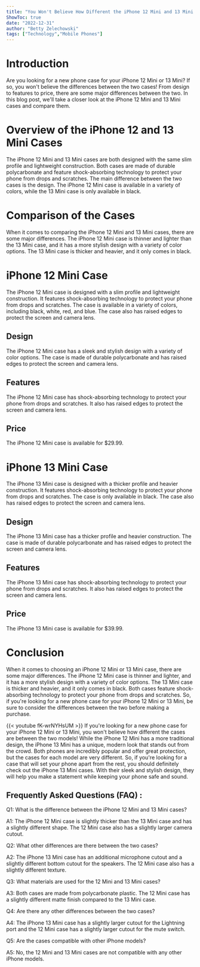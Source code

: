 ```yaml
---
title: "You Won't Believe How Different the iPhone 12 Mini and 13 Mini Cases Are!"
ShowToc: true 
date: "2022-12-31"
author: "Betty Zelechowski" 
tags: ["Technology","Mobile Phones"]
---
```

# Introduction

Are you looking for a new phone case for your iPhone 12 Mini or 13 Mini? If so, you won't believe the differences between the two cases! From design to features to price, there are some major differences between the two. In this blog post, we'll take a closer look at the iPhone 12 Mini and 13 Mini cases and compare them.

# Overview of the iPhone 12 and 13 Mini Cases

The iPhone 12 Mini and 13 Mini cases are both designed with the same slim profile and lightweight construction. Both cases are made of durable polycarbonate and feature shock-absorbing technology to protect your phone from drops and scratches. The main difference between the two cases is the design. The iPhone 12 Mini case is available in a variety of colors, while the 13 Mini case is only available in black. 

# Comparison of the Cases

When it comes to comparing the iPhone 12 Mini and 13 Mini cases, there are some major differences. The iPhone 12 Mini case is thinner and lighter than the 13 Mini case, and it has a more stylish design with a variety of color options. The 13 Mini case is thicker and heavier, and it only comes in black. 

# iPhone 12 Mini Case

The iPhone 12 Mini case is designed with a slim profile and lightweight construction. It features shock-absorbing technology to protect your phone from drops and scratches. The case is available in a variety of colors, including black, white, red, and blue. The case also has raised edges to protect the screen and camera lens. 

## Design

The iPhone 12 Mini case has a sleek and stylish design with a variety of color options. The case is made of durable polycarbonate and has raised edges to protect the screen and camera lens. 

## Features

The iPhone 12 Mini case has shock-absorbing technology to protect your phone from drops and scratches. It also has raised edges to protect the screen and camera lens. 

## Price

The iPhone 12 Mini case is available for $29.99. 

# iPhone 13 Mini Case

The iPhone 13 Mini case is designed with a thicker profile and heavier construction. It features shock-absorbing technology to protect your phone from drops and scratches. The case is only available in black. The case also has raised edges to protect the screen and camera lens. 

## Design

The iPhone 13 Mini case has a thicker profile and heavier construction. The case is made of durable polycarbonate and has raised edges to protect the screen and camera lens. 

## Features

The iPhone 13 Mini case has shock-absorbing technology to protect your phone from drops and scratches. It also has raised edges to protect the screen and camera lens. 

## Price

The iPhone 13 Mini case is available for $39.99. 

# Conclusion

When it comes to choosing an iPhone 12 Mini or 13 Mini case, there are some major differences. The iPhone 12 Mini case is thinner and lighter, and it has a more stylish design with a variety of color options. The 13 Mini case is thicker and heavier, and it only comes in black. Both cases feature shock-absorbing technology to protect your phone from drops and scratches. So, if you're looking for a new phone case for your iPhone 12 Mini or 13 Mini, be sure to consider the differences between the two before making a purchase.

{{< youtube fK-wrNYHsUM >}} 
If you're looking for a new phone case for your iPhone 12 Mini or 13 Mini, you won't believe how different the cases are between the two models! While the iPhone 12 Mini has a more traditional design, the iPhone 13 Mini has a unique, modern look that stands out from the crowd. Both phones are incredibly popular and offer great protection, but the cases for each model are very different. So, if you're looking for a case that will set your phone apart from the rest, you should definitely check out the iPhone 13 Mini cases. With their sleek and stylish design, they will help you make a statement while keeping your phone safe and sound.

## Frequently Asked Questions (FAQ) :
Q1: What is the difference between the iPhone 12 Mini and 13 Mini cases?

A1: The iPhone 12 Mini case is slightly thicker than the 13 Mini case and has a slightly different shape. The 12 Mini case also has a slightly larger camera cutout. 

Q2: What other differences are there between the two cases?

A2: The iPhone 13 Mini case has an additional microphone cutout and a slightly different bottom cutout for the speakers. The 12 Mini case also has a slightly different texture. 

Q3: What materials are used for the 12 Mini and 13 Mini cases?

A3: Both cases are made from polycarbonate plastic. The 12 Mini case has a slightly different matte finish compared to the 13 Mini case. 

Q4: Are there any other differences between the two cases?

A4: The iPhone 13 Mini case has a slightly larger cutout for the Lightning port and the 12 Mini case has a slightly larger cutout for the mute switch. 

Q5: Are the cases compatible with other iPhone models?

A5: No, the 12 Mini and 13 Mini cases are not compatible with any other iPhone models.


